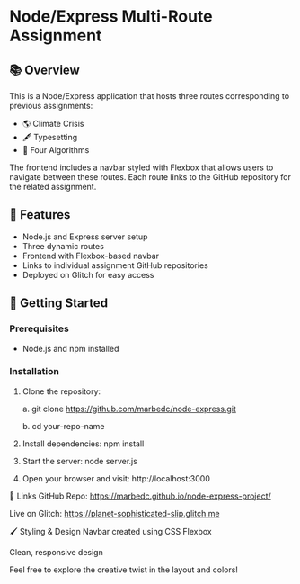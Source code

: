# Node/Express Multi-Route Assignment

## 📚 Overview

This is a Node/Express application that hosts three routes corresponding to previous assignments:

- 🌎 Climate Crisis
- 🖋️ Typesetting
- 🧮 Four Algorithms

The frontend includes a navbar styled with Flexbox that allows users to navigate between these routes. Each route links to the GitHub repository for the related assignment.

## 🧩 Features

- Node.js and Express server setup
- Three dynamic routes
- Frontend with Flexbox-based navbar
- Links to individual assignment GitHub repositories
- Deployed on Glitch for easy access

## 🚀 Getting Started

### Prerequisites

- Node.js and npm installed

### Installation

1. Clone the repository:
   
   a. git clone https://github.com/marbedc/node-express.git
   
   
   b. cd your-repo-name

2. Install dependencies:
   npm install 

3. Start the server:
node server.js

4. Open your browser and visit:
http://localhost:3000

🔗 Links
GitHub Repo: https://marbedc.github.io/node-express-project/

Live on Glitch: https://planet-sophisticated-slip.glitch.me 

🖌️ Styling & Design
Navbar created using CSS Flexbox

Clean, responsive design

Feel free to explore the creative twist in the layout and colors!

